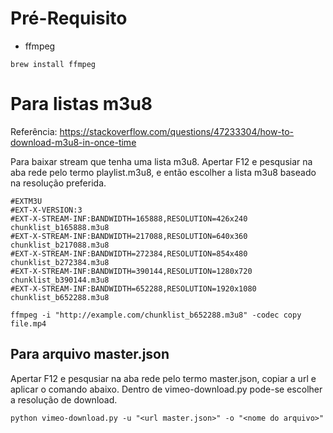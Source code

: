 # Pré-Requisito

* ffmpeg

```
brew install ffmpeg
```

# Para listas m3u8
Referência: https://stackoverflow.com/questions/47233304/how-to-download-m3u8-in-once-time

Para baixar stream que tenha uma lista m3u8. Apertar F12 e pesqusiar na aba rede pelo termo playlist.m3u8, e então escolher a lista m3u8 baseado na resolução preferida.

```
#EXTM3U
#EXT-X-VERSION:3
#EXT-X-STREAM-INF:BANDWIDTH=165888,RESOLUTION=426x240
chunklist_b165888.m3u8
#EXT-X-STREAM-INF:BANDWIDTH=217088,RESOLUTION=640x360
chunklist_b217088.m3u8
#EXT-X-STREAM-INF:BANDWIDTH=272384,RESOLUTION=854x480
chunklist_b272384.m3u8
#EXT-X-STREAM-INF:BANDWIDTH=390144,RESOLUTION=1280x720
chunklist_b390144.m3u8
#EXT-X-STREAM-INF:BANDWIDTH=652288,RESOLUTION=1920x1080
chunklist_b652288.m3u8
```

```
ffmpeg -i "http://example.com/chunklist_b652288.m3u8" -codec copy file.mp4
```


## Para arquivo master.json

Apertar F12 e pesqusiar na aba rede pelo termo master.json, copiar a url e aplicar o comando abaixo. Dentro de vimeo-download.py pode-se escolher a resolução de download. 

```
python vimeo-download.py -u "<url master.json>" -o "<nome do arquivo>"
```
